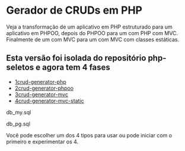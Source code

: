 # Gerador de CRUDs em PHP

Veja a transformação de um aplicativo em PHP estruturado para um aplicativo em PHPOO, depois do PHPOO para um com PHP com MVC. Finalmente de um com MVC para um com MVC com classes estáticas.

## Esta versão foi isolada do repositório php-seletos e agora tem 4 fases

- [1crud-generator-php](crud-generator-php)
- [2crud-generator-phpoo](crud-generator-phpoo)
- [3crud-generator-mvc](crud-generator-mvc)
- [4crud-generator-mvc-static](crud-generator-mvc-static)

db_my.sql

db_pg.sql


Você pode escolher um dos 4 tipos para usar ou pode iniciar com o primeiro e experimentar os 4.
